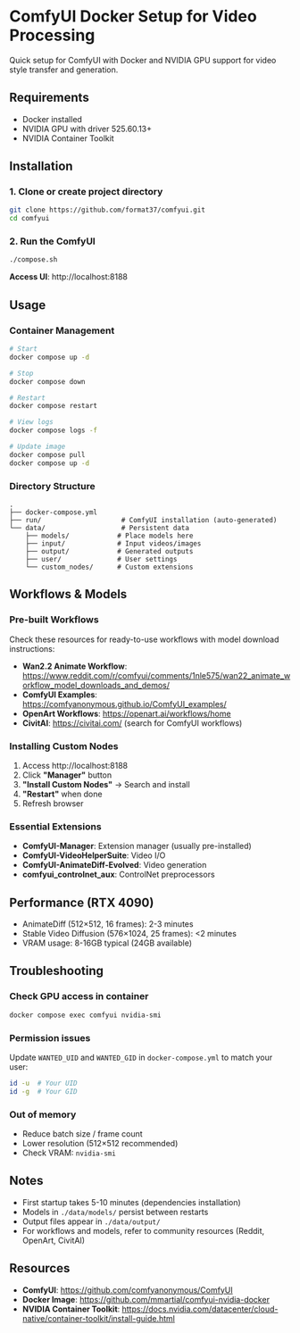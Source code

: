 # ComfyUI Docker Setup for Video Processing

Quick setup for ComfyUI with Docker and NVIDIA GPU support for video style transfer and generation.

## Requirements

- Docker installed
- NVIDIA GPU with driver 525.60.13+
- NVIDIA Container Toolkit

## Installation

### 1. Clone or create project directory

```bash
git clone https://github.com/format37/comfyui.git
cd comfyui
```

### 2. Run the ComfyUI
```bash
./compose.sh
```

**Access UI**: http://localhost:8188

## Usage

### Container Management

```bash
# Start
docker compose up -d

# Stop
docker compose down

# Restart
docker compose restart

# View logs
docker compose logs -f

# Update image
docker compose pull
docker compose up -d
```

### Directory Structure

```
.
├── docker-compose.yml
├── run/                    # ComfyUI installation (auto-generated)
└── data/                   # Persistent data
    ├── models/            # Place models here
    ├── input/             # Input videos/images
    ├── output/            # Generated outputs
    ├── user/              # User settings
    └── custom_nodes/      # Custom extensions
```

## Workflows & Models

### Pre-built Workflows

Check these resources for ready-to-use workflows with model download instructions:

- **Wan2.2 Animate Workflow**: https://www.reddit.com/r/comfyui/comments/1nle575/wan22_animate_workflow_model_downloads_and_demos/
- **ComfyUI Examples**: https://comfyanonymous.github.io/ComfyUI_examples/
- **OpenArt Workflows**: https://openart.ai/workflows/home
- **CivitAI**: https://civitai.com/ (search for ComfyUI workflows)

### Installing Custom Nodes

1. Access http://localhost:8188
2. Click **"Manager"** button
3. **"Install Custom Nodes"** → Search and install
4. **"Restart"** when done
5. Refresh browser

### Essential Extensions

- **ComfyUI-Manager**: Extension manager (usually pre-installed)
- **ComfyUI-VideoHelperSuite**: Video I/O
- **ComfyUI-AnimateDiff-Evolved**: Video generation
- **comfyui_controlnet_aux**: ControlNet preprocessors

## Performance (RTX 4090)

- AnimateDiff (512×512, 16 frames): 2-3 minutes
- Stable Video Diffusion (576×1024, 25 frames): <2 minutes
- VRAM usage: 8-16GB typical (24GB available)

## Troubleshooting

### Check GPU access in container

```bash
docker compose exec comfyui nvidia-smi
```

### Permission issues

Update `WANTED_UID` and `WANTED_GID` in `docker-compose.yml` to match your user:

```bash
id -u  # Your UID
id -g  # Your GID
```

### Out of memory

- Reduce batch size / frame count
- Lower resolution (512×512 recommended)
- Check VRAM: `nvidia-smi`

## Notes

- First startup takes 5-10 minutes (dependencies installation)
- Models in `./data/models/` persist between restarts
- Output files appear in `./data/output/`
- For workflows and models, refer to community resources (Reddit, OpenArt, CivitAI)

## Resources

- **ComfyUI**: https://github.com/comfyanonymous/ComfyUI
- **Docker Image**: https://github.com/mmartial/comfyui-nvidia-docker
- **NVIDIA Container Toolkit**: https://docs.nvidia.com/datacenter/cloud-native/container-toolkit/install-guide.html
